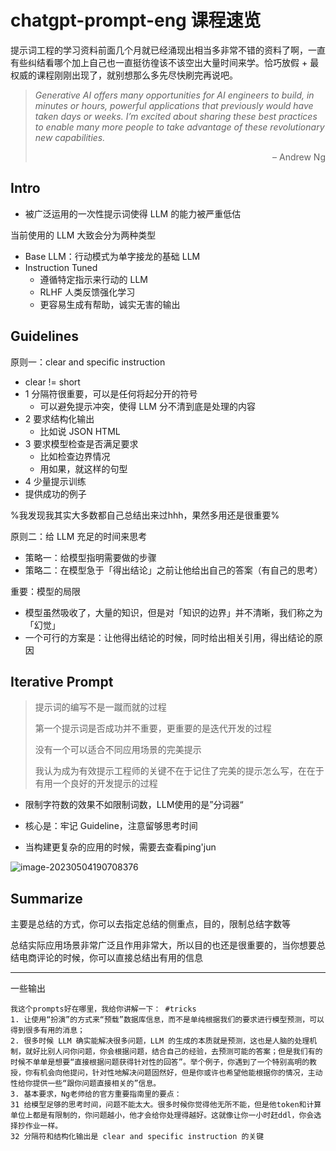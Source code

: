 # chatgpt-prompt-eng 课程速览



提示词工程的学习资料前面几个月就已经涌现出相当多非常不错的资料了啊，一直有些纠结看哪个加上自己也一直挺彷徨该不该空出大量时间来学。恰巧放假 + 最权威的课程刚刚出现了，就别想那么多先尽快刷完再说吧。

> *Generative AI offers many opportunities for AI engineers to build, in minutes or hours, powerful applications that previously would have taken days or weeks. I’m excited about sharing these best practices to enable many more people to take advantage of these revolutionary new capabilities.*
>
> <div style="text-align: right;">
> – Andrew Ng
> </div>

## Intro



- 被广泛运用的一次性提示词使得 LLM 的能力被严重低估



当前使用的 LLM 大致会分为两种类型

- Base LLM：行动模式为单字接龙的基础 LLM
- Instruction Tuned
  - 遵循特定指示来行动的 LLM
  - RLHF 人类反馈强化学习
  - 更容易生成有帮助，诚实无害的输出





## Guidelines



原则一：clear and specific instruction

- clear != short
- 1 分隔符很重要，可以是任何将起分开的符号
  - 可以避免提示冲突，使得 LLM 分不清到底是处理的内容
- 2 要求结构化输出
  - 比如说 JSON HTML
- 3 要求模型检查是否满足要求
  - 比如检查边界情况
  - 用如果，就这样的句型
-  4 少量提示训练
  - 提供成功的例子



%我发现我其实大多数都自己总结出来过hhh，果然多用还是很重要%



原则二：给 LLM 充足的时间来思考

- 策略一：给模型指明需要做的步骤
- 策略二：在模型急于「得出结论」之前让他给出自己的答案（有自己的思考）



重要：模型的局限

- 模型虽然吸收了，大量的知识，但是对「知识的边界」并不清晰，我们称之为「幻觉」
- 一个可行的方案是：让他得出结论的时候，同时给出相关引用，得出结论的原因



## Iterative Prompt

> 提示词的编写不是一蹴而就的过程
>
> 第一个提示词是否成功并不重要，更重要的是迭代开发的过程
>
> 没有一个可以适合不同应用场景的完美提示
>
> 我认为成为有效提示工程师的关键不在于记住了完美的提示怎么写，在在于有用一个良好的开发提示的过程



- 限制字符数的效果不如限制词数，LLM使用的是”分词器“

- 核心是：牢记 Guideline，注意留够思考时间
- 当构建更复杂的应用的时候，需要去查看ping'jun

![image-20230504190708376](https://f.pz.al/pzal/2023/05/04/4eea35eca2b58.png)

## Summarize

主要是总结的方式，你可以去指定总结的侧重点，目的，限制总结字数等

总结实际应用场景非常广泛且作用非常大，所以目的也还是很重要的，当你想要总结电商评论的时候，你可以直接总结出有用的信息







***



一些输出

```#ChatHis
我这个prompts好在哪里，我给你讲解一下： #tricks 
1. 让使用“扮演”的方式来“预载”数据库信息，而不是单纯根据我们的要求进行模型预测，可以得到很多有用的消息；
2. 很多时候 LLM 确实能解决很多问题，LLM 的生成的本质就是预测，这也是人脑的处理机制，就好比别人问你问题，你会根据问题，结合自己的经验，去预测可能的答案；但是我们有的时候不单单是想要“直接根据问题获得针对性的回答”。举个例子，你遇到了一个特别高明的教授，你有机会向他提问，针对性地解决问题固然好，但是你或许也希望他能根据你的情况，主动性给你提供一些“跟你问题直接相关的”信息。
3. 基本要求，Ng老师给的官方重要指南里的要点：
31 给模型足够的思考时间，问题不能太大。很多时候你觉得他无所不能，但是他token和计算单位上都是有限制的，你问题越小，他才会给你处理得越好。这就像让你一小时赶ddl，你会选择抄作业一样。
32 分隔符和结构化输出是 clear and specific instruction 的关键
```

